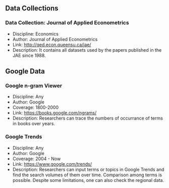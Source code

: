 ## Data Collections

### Data Collection: Journal of Applied Econometrics
- Discipline: Economics
- Author: Journal of Applied Econometrics
- Link: http://qed.econ.queensu.ca/jae/
- Description: It contains all datasets used by the papers published in the JAE since 1988.

## Google Data

### Google n-gram Viewer
 - Discipline: Any
 - Author: Google
 - Coverage: 1800-2000
 - Link: https://books.google.com/ngrams/
 - Description: Researchers can trace the numbers of occurrance of terms in books over years.

### Google Trends
- Discipline: Any
- Author: Google
- Coverage: 2004 - Now
- Link: https://www.google.com/trends/
- Description: Researchers can input terms or topics in Google Trends and find the search volumes of them over time. Comparison among terms is possible. Despite some limitations, one can also check the regional data.
